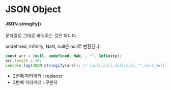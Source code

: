 # JSON Object



#### JSON.stringify()

문자열로 그대로 바꿔주는 것은 아니다. 

undefined, Infinity, NaN, null은 null로 변환된다. 

```javascript
const arr = [null, undefined, NaN, , "", Infinity];
arr.length = 10;
console.log(JSON.stringify(arr)); // [null,null,null,null,"",null,null,null,null,null]
```

- 2번째 파라미터 : replacer
- 3번째 파라미터 : 구분자
